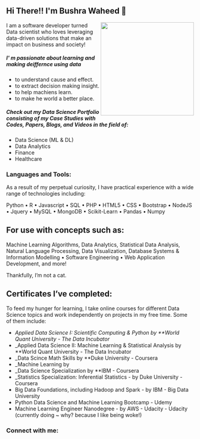 ## Hi There!! I'm Bushra Waheed 👋

<img align="right" width="250" height="250" src="https://user-images.githubusercontent.com/20420538/126275044-19ac83cb-d7c6-4ae0-b98b-7618f8f7e89c.jpg">  I am a software developer turned Data scientist who loves leveraging data-driven solutions that make an impact on business and society!

##### I' m passionate about learning and making deiffernce using data

* to understand cause and effect.
* to extract decision making insight.
* to help machiens learn.
* to make he world a better place.

##### Check out my Data Science Portfolio consisting of my Case Studies with Codes, Papers, Blogs, and Videos in the field of:

- Data Science (ML & DL)
- Data Analytics
- Finance
- Healthcare

### Languages and Tools:

As a result of my perpetual curiosity, I have practical experience with a wide range of technologies including:

Python • R  • Javascript • SQL • PHP • HTML5 • CSS • Bootstrap • NodeJS • Jquery • MySQL • MongoDB • Scikit-Learn  • Pandas • Numpy

## For use with concepts such as:

Machine Learning Algorithms, Data Analytics, Statistical Data Analysis, Natural Language Processing, Data Visualization, Database Systems & Information Modelling • Software Engineering • Web Application Development, and more!

Thankfully, I’m not a cat.

## Certificates I’ve completed:

To feed my hunger for learning, I take online courses for different Data Science topics and work independently on projects in my free time. 
Some of them include:

* _Applied Data Science I: Scientific Computing & Python by **World Quant University - The Data Incubator_ 
* _Applied Data Science II: Machine Learning & Statistical Analysis by **World Quant University - The Data Incubator  
* _Data Scince Math Skills by **Duke University - Coursera  
* _Machine Learning by 
* _Data Science Specialization by **IBM - Coursera
* _Statistics Specialization: Inferential Statistics - by Duke University - Coursera
* Big Data Foundations, including Hadoop and Spark - by IBM - Big Data University
* Python Data Science and Machine Learning Bootcamp - Udemy
* Machine Learning Engineer Nanodegree - by AWS - Udacity - Udacity (currently doing ~ why? because I like being woke!)

### Connect with me:


<!--
**expertbushra/expertbushra** is a ✨ _special_ ✨ repository because its `README.md` (this file) appears on your GitHub profile.


Here are some ideas to get you started:

- 🔭 I’m currently working on ...
- 🌱 I’m currently learning ...
- 👯 I’m looking to collaborate on ...
- 🤔 I’m looking for help with ...
- 💬 Ask me about ...
- 📫 How to reach me: ...
- 😄 Pronouns: ...
- ⚡ Fun fact: ...
-->
